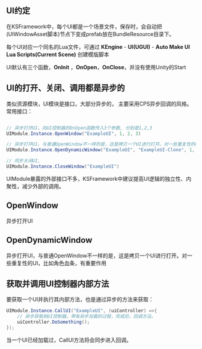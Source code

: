 

## UI约定

在KSFramework中，每个UI都是一个场景文件，保存时，会自动把(UIWindowAsset脚本)节点下变成prefab放在BundleResource目录下。

每个UI对应一个同名的Lua文件，可通过 **KEngine** - **UI(UGUI)** - **Auto Make UI Lua Scripts(Current Scene)** 创建模版脚本

UI默认有三个函数，**OnInit** ，**OnOpen**，**OnClose**，并没有使用Unity的Start

## UI的打开、关闭、调用都是异步的

类似资源模块，UI模块是接口，大部分异步的， 主要采用CPS异步回调的风格。常用接口：

```csharp

// 异步打开UI，向UI控制器的OnOpen函数传入3个参数, 分别是1,2,3
UIModule.Instance.OpenWindow("ExampleUI", 1, 2, 3)

// 异步打开UI，与普通OpenWindow不一样的是，这是拷贝一个UI进行打开。对一些重复性的UI，比如角色血条，有重要作用。
UIModule.Instance.OpenDynamicWindow("ExampleUI", "ExampleUI-Clone", 1, 2, 3)

// 同步关闭UI,
UIModule.Instance.CloseWindow("ExampleUI")
```

UIModule暴露的外部接口不多，KSFramework中建议提高UI逻辑的独立性、内聚性，减少外部的调用。

## OpenWindow

异步打开UI

## OpenDynamicWindow

异步打开UI，与普通OpenWindow不一样的是，这是拷贝一个UI进行打开。对一些重复性的UI，比如角色血条，有重要作用

## 获取并调用UI控制器内部方法

要获取一个UI并执行其内部方法，也是通过异步的方法来获取：

```csharp
UIModule.Instance.CallUI("ExampleUI", (uiController) =>{
    // 异步获取到UI控制器，带有异步加载的过程，完成后，回调方法。
    uiController.DoSomething();
});
```

当一个UI已经加载过，CallUI方法将会同步进入回调。
